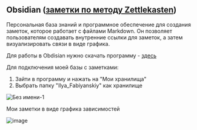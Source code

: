 ## Obsidian ([заметки по методу Zettlekasten](https://habr.com/ru/articles/508672/))
Персональная база знаний и программное обеспечение для создания заметок, которое работает с файлами Markdown. Он позволяет пользователям создавать внутренние ссылки для заметок, а затем визуализировать связи в виде графика.

Для работы в Obdisian нужно скачать программу - [здесь](https://obsidian.md/)

Для подключения моей базы с заметками:
1. Зайти в программу и нажать на "Мои хранилища"
2. Выбрать папку "Ilya_Fabiyanskiy" как хранилище

![Без имени-1](https://github.com/fabilya/Obsidian/assets/105780672/4b36c939-3035-4b28-bde8-98cc278bfa7f)

Мои заметки в виде графика зависимостей

![image](https://github.com/fabilya/Obsidian/assets/105780672/f370bb0f-b73b-43e1-9a31-5e0c9df28ad9)

